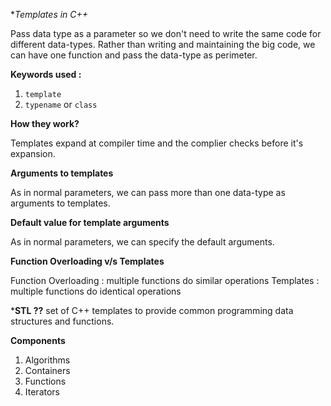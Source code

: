 **Templates in C++*

Pass data type as a parameter so we don't need to write the same code for different data-types. Rather than writing and maintaining the big code, we can have one function and pass the data-type as perimeter.

**Keywords used :**
1. `template`
2. `typename` or `class`

**How they work?**

Templates expand at compiler time and the complier checks before it's expansion.

**Arguments to templates**

As in normal parameters, we can pass more than one data-type as arguments to templates.

**Default value for template arguments**

As in normal parameters, we can specify the default arguments.

**Function Overloading v/s Templates**

Function Overloading : multiple functions do similar operations
Templates : multiple functions do identical operations

***STL ??**
set of C++ templates to provide common programming data structures and functions.

**Components**
1. Algorithms
2. Containers
3. Functions
4. Iterators